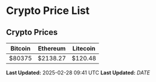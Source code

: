 # Crypto Price List

## Crypto Prices
| Bitcoin | Ethereum | Litecoin |
| ------- | -------- | -------- |
| $80375 | $2138.27 | $120.48 |
**Last Updated:** 2025-02-28 09:41 UTC
**Last Updated:** $DATE$
